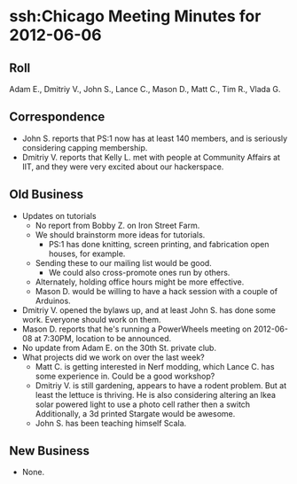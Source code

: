 # ssh:Chicago Meeting Minutes for 2012-06-06 #

## Roll ##
Adam E., Dmitriy V., John S., Lance C., Mason D., Matt C., Tim R., Vlada G.

## Correspondence ##
 * John S. reports that PS:1 now has at least 140 members, and is seriously considering capping membership.
 * Dmitriy V. reports that Kelly L. met with people at Community Affairs at IIT, and they were very excited
   about our hackerspace.

## Old Business ##
 * Updates on tutorials
   - No report from Bobby Z. on Iron Street Farm.
   - We should brainstorm more ideas for tutorials.
     * PS:1 has done knitting, screen printing, and fabrication open houses, for example.
   - Sending these to our mailing list would be good.
     * We could also cross-promote ones run by others.
   - Alternately, holding office hours might be more effective.
   - Mason D. would be willing to have a hack session with a couple of Arduinos.
 * Dmitriy V. opened the bylaws up, and at least John S. has done some work.
   Everyone should work on them.
 * Mason D. reports that he's running a PowerWheels meeting on 2012-06-08 at 7:30PM, location to be announced.
 * No update from Adam E. on the 30th St. private club.
 * What projects did we work on over the last week?
   - Matt C. is getting interested in Nerf modding, which Lance C. has some experience in. Could be a good workshop?
   - Dmitriy V. is still gardening, appears to have a rodent problem. But at least the lettuce is thriving.
     He is also considering altering an Ikea solar powered light to use a photo cell rather then a switch
     Additionally, a 3d printed Stargate would be awesome.
   - John S. has been teaching himself Scala.

## New Business ##
 * None.